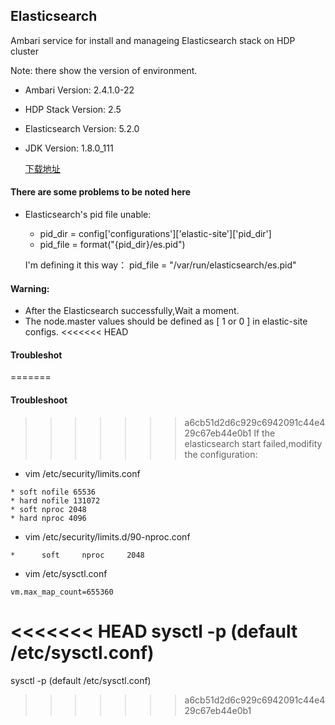 ## Elasticsearch

Ambari service for install and manageing Elasticsearch stack on HDP cluster

Note: there show the version of environment.

- Ambari Version: 2.4.1.0-22
- HDP Stack Version: 2.5
- Elasticsearch Version: 5.2.0
- JDK Version: 1.8.0_111

  [下载地址](https://www.elastic.co/downloads/past-releases)
#### There are some problems to be noted here

 * Elasticsearch's pid file unable:
    - pid_dir = config\['configurations']\['elastic-site']\['pid_dir']
    - pid_file = format("{pid_dir}/es.pid")

   I'm defining it this way： pid_file = "/var/run/elasticsearch/es.pid"
#### Warning:
- After the Elasticsearch successfully,Wait a moment.
- The node.master values should be defined as \[ 1 or 0 ] in elastic-site configs.
<<<<<<< HEAD
#### Troubleshot
=======

#### Troubleshoot
>>>>>>> a6cb51d2d6c929c6942091c44e429c67eb44e0b1
If the elasticsearch start failed,modifity the configuration:

- vim /etc/security/limits.conf 
```
* soft nofile 65536
* hard nofile 131072
* soft nproc 2048
* hard nproc 4096
```
- vim /etc/security/limits.d/90-nproc.conf 
```
*      soft     nproc     2048
```
- vim /etc/sysctl.conf 
```
vm.max_map_count=655360
```
<<<<<<< HEAD
sysctl -p  <file>    (default  /etc/sysctl.conf)
=======
sysctl -p  <file>    (default  /etc/sysctl.conf)
>>>>>>> a6cb51d2d6c929c6942091c44e429c67eb44e0b1
